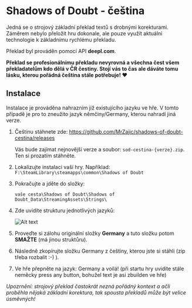 # Shadows of Doubt - čeština

Jedná se o strojový základní překlad textů s drobnými korekturami. Záměrem nebylo přeložit hru dokonale, ale pouze využít aktuální technologie k základnímu rychlému překladu.

Překlad byl prováděn pomocí API **deepl.com**.

**Překlad se profesionálnímu překladu nevyrovná a všechna čest všem překladatelům kdo dělá v ČR čestiny. Stojí vás to čas ale dáváte tomu lásku, kterou pořádná čeština stále potřebuje! ♥**

## Instalace

Instalace je prováděna nahrazním již existujícího jazyku ve hře. V tomto případě je pro to zneužito jazyk němčiny/Germany, kterou nahradí jiná verze.

1. Češtinu stáhnete zde: https://github.com/MrZajic/shadows-of-doubt-cestina/releases
    
    Vás bude zajímat nejnovější verze a soubor: `sod-cestina-{verze}.zip`. Ten si prozatím stáhněte.

2. Lokalizujte instalaci vaší hry. Například:
`F:\SteamLibrary\steamapps\common\Shadows of Doubt`
3. Pokračujte a jděte do složky:

    `vaše cesta\Shadows of Doubt\Shadows of Doubt_Data\StreamingAssets\Strings\`
4. Zde uvidíte strukturu jednotlivých jazyků:
   
    ![Alt text](https://i.imgur.com/IwE6CBz.png)

6. Proveďte si zálohu originální složky **Germany** a tuto složku potom **SMAŽTE** (má jinou struktůru).
7. Následně zkopírujte složku Germany z češtiny, kterou jste si stáhli (zip třeba rozbalit :-) ).
8. Ve hře přepněte na jazyk: Germany a voilá! (při startu hry uvidíte stále neměcky press any button, bohužel text je asi zbuilden ve hře)

*Upozrnění: strojový překlad častokrát nezná pořádný kontext a ačli proběhla nějaká základní korektura, tak spousta překladů může být velice úsměvných!*

